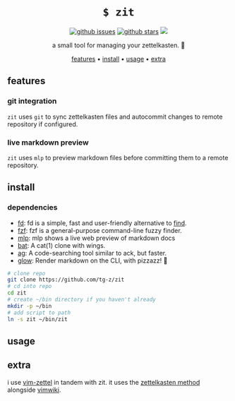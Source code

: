 <h1 align="center"><code>$ zit</code></h1>

<p align="center">
<a href="https://github.com/tg-z/zit/issues"><img alt="github issues" src="https://img.shields.io/github/issues/tg-z/zit?color=ff69b4"></a>
<a href="https://github.com/tg-z/zit/stargazers"><img alt="github stars" src="https://img.shields.io/github/stars/tg-z/zit?color=ff69b4"></a>
<a href="https://github.com/tg-z/zit/graphs/contributors" alt="contributors">
<img src="https://img.shields.io/github/contributors/tg-z/zit?color=ff69b4"/></a>
</p>

<p align="center">a small tool for managing your zettelkasten. 📓 </p>

<p align="center">
  <a href="#features">features</a> •
  <a href="#install">install</a> •
  <a href="#usage">usage</a> •
  <a href="#extra">extra</a><br>
</p>

## features

### git integration
`zit` uses `git` to sync zettelkasten files and autocommit changes to remote repository if configured.

### live markdown preview
`zit` uses `mlp` to preview markdown files before committing them to a remote repository.

## install

### dependencies
- [fd](https://crates.io/crates/fd-find): fd is a simple, fast and user-friendly alternative to [find](https://www.gnu.org/software/findutils/).
- [fzf](https://github.com/junegunn/fzf): fzf is a general-purpose command-line fuzzy finder.
- [mlp](https://github.com/ms-jpq/markdown-live-preview): mlp shows a live web preview of markdown docs
- [bat](https://github.com/sharkdp/bat): A cat(1) clone with wings.
- [ag](https://geoff.greer.fm/ag/): A code-searching tool similar to ack, but faster.
- [glow](https://github.com/charmbracelet/glow): Render markdown on the CLI, with pizzazz! 💅

```sh
# clone repo
git clone https://github.com/tg-z/zit
# cd into repo
cd zit
# create ~/bin directory if you haven't already
mkdir -p ~/bin
# add script to path
ln -s zit ~/bin/zit
```

## usage

## extra
i use [vim-zettel](https://github.com/michal-h21/vim-zettel) in tandem with zit. it uses the [zettelkasten method](https://zettelkasten.de/) alongside [vimwiki](https://github.com/vimwiki/vimwiki).
